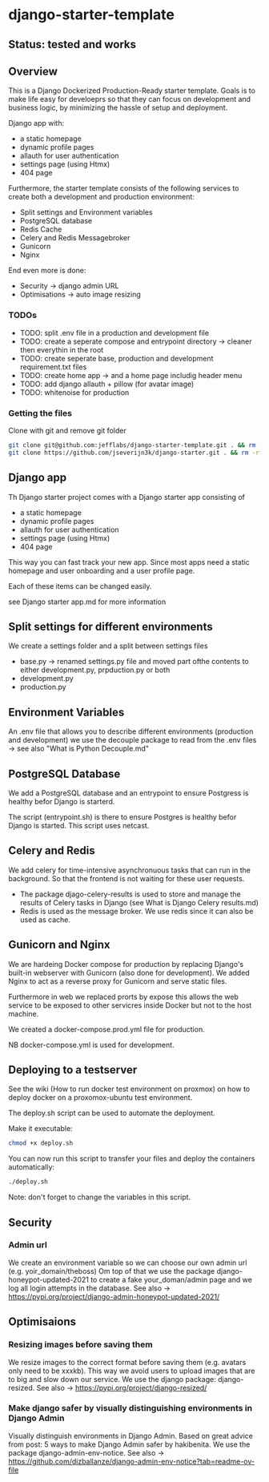 # django-starter-template

## Status: tested and works

## Overview

This is a Django Dockerized Production-Ready starter template. Goals is to make life easy for develoeprs so that they can focus on development and business logic, by minimizing the hassle of setup and deployment.

Django app with:

* a static homepage
* dynamic profile pages
* allauth for user authentication
* settings page (using Htmx)
* 404 page

Furthermore, the starter template consists of the following services to create both a development and production environment:

* Split settings and Environment variables
* PostgreSQL database
* Redis Cache
* Celery and Redis Messagebroker
* Gunicorn
* Nginx
  
End even more is done:

* Security -> django admin URL
* Optimisations -> auto image resizing


### TODOs

* TODO: split .env file in a production and development file
* TODO: create a seperate compose and entrypoint directory -> cleaner then everythin in the root
* TODO: create seperate base, production and development requirement.txt files
* TODO: create home app -> and a home page includig header menu
* TODO: add django allauth + pillow (for avatar image)
* TODO: whitenoise for production

### Getting the files

Clone with git and remove git folder

```bash
git clone git@github.com:jefflabs/django-starter-template.git . && rm -rf .git
git clone https://github.com/jseverijn3k/django-starter.git . && rm -rf .git
```

## Django app

Th Django starter project comes with a Django starter app consisting of

* a static homepage
* dynamic profile pages
* allauth for user authentication
* settings page (using Htmx)
* 404 page

This way you can fast track your new app. Since most apps need a static homepage and user onboarding and a user profile page.

Each of these items can be changed easily.

see Django starter app.md for more information

## Split settings for different environments

We create a settings folder and a split between settings files

* base.py -> renamed settings.py file and moved part ofthe contents to either development.py, prpduction.py or both
* development.py
* production.py

## Environment Variables

An .env file that allows you to describe different environments (production and development)
we use the decouple package to read from the .env files -> see also "What is Python Decouple.md"

## PostgreSQL Database

We add a PostgreSQL database and an entrypoint to ensure Postgress is healthy befor Django is starterd.

The script (entrypoint.sh) is there to ensure Postgres is healthy befor Django is started. This script uses netcast.

## Celery and Redis

We add celery for time-intensive asynchronuous tasks that can run in the background. So that the frontend is not waiting for these user requests.

* The package djago-celery-results is used to store and manage the results of Celery tasks in Django (see What is Django Celery results.md)
* Redis is used as the message broker. We use redis since it can also be used as cache.

## Gunicorn and Nginx

We are hardeing Docker compose for production by replacing Django's built-in webserver with Gunicorn (also done for development). We added Nginx to act as a reverse proxy for Gunicorn and serve static files.

Furthermore in web we replaced prorts by expose this allows the web service to be exposed to other servicres inside Docker but not to the host machine.

We created a docker-compose.prod.yml file for production.

NB docker-compose.yml is used for development.

## Deploying to a testserver

See the wiki (How to run docker test environment on proxmox)
on how to deploy docker on a proxomox-ubuntu test environment.

The deploy.sh script can be used to automate the deployment.

Make it executable:

```bash
chmod +x deploy.sh
```

You can now run this script to transfer your files and deploy the containers automatically:

```bash
./deploy.sh
```

Note: don't forget to change the variables in this script.

## Security

### Admin url

We create an environment variable so we can choose our own admin url (e.g. yoir_domain/theboss)
Om top of that we use the package django-honeypot-updated-2021 to create a fake your_doman/admin page and we log all login attempts in the database. See also ->  https://pypi.org/project/django-admin-honeypot-updated-2021/

## Optimisaions

### Resizing images before saving them

We resize images to the correct format before saving them (e.g. avatars only need to be xxxkb). This way we avoid users to upload images that are to big and slow down our service. We use the django package: django-resized. See also -> https://pypi.org/project/django-resized/

### Make django safer by visually distinguishing environments in Django Admin

Visually distinguish environments in Django Admin. Based on great advice from post: 5 ways to make Django Admin safer by hakibenita.
We use the package django-admin-env-notice. See also -> https://github.com/dizballanze/django-admin-env-notice?tab=readme-ov-file